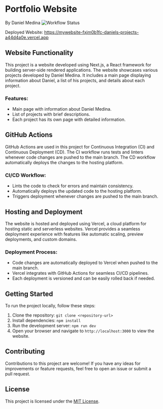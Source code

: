 # Portfolio Website
By Daniel Medina
![Workflow Status](https://github.com/medinardaniel/mywebsite/actions/workflows/ci-cd.yml/badge.svg)

Deployed Website: https://mywebsite-fxjm0b1fc-daniels-projects-a44d4a0e.vercel.app

## Website Functionality

This project is a website developed using Next.js, a React framework for building server-side rendered applications. The website showcases various projects developed by Daniel Medina. It includes a main page displaying information about Daniel, a list of his projects, and details about each project.

### Features:
- Main page with information about Daniel Medina.
- List of projects with brief descriptions.
- Each project has its own page with detailed information.

## GitHub Actions

GitHub Actions are used in this project for Continuous Integration (CI) and Continuous Deployment (CD). The CI workflow runs tests and linters whenever code changes are pushed to the main branch. The CD workflow automatically deploys the changes to the hosting platform.

### CI/CD Workflow:
- Lints the code to check for errors and maintain consistency.
- Automatically deploys the updated code to the hosting platform.
- Triggers deployment whenever changes are pushed to the main branch.

## Hosting and Deployment

The website is hosted and deployed using Vercel, a cloud platform for hosting static and serverless websites. Vercel provides a seamless deployment experience with features like automatic scaling, preview deployments, and custom domains.

### Deployment Process:
- Code changes are automatically deployed to Vercel when pushed to the main branch.
- Vercel integrates with GitHub Actions for seamless CI/CD pipelines.
- Each deployment is versioned and can be easily rolled back if needed.

## Getting Started

To run the project locally, follow these steps:

1. Clone the repository: `git clone <repository-url>`
2. Install dependencies: `npm install`
3. Run the development server: `npm run dev`
4. Open your browser and navigate to `http://localhost:3000` to view the website.

## Contributing

Contributions to this project are welcome! If you have any ideas for improvements or feature requests, feel free to open an issue or submit a pull request.

## License

This project is licensed under the [MIT License](LICENSE).
